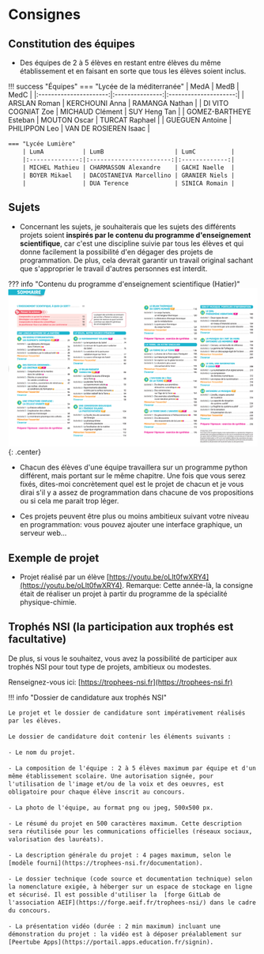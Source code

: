 # Consignes


## Constitution des équipes

- Des équipes de 2 à 5 élèves en restant entre élèves du même établissement et en faisant en sorte que tous les élèves soient inclus.

!!! success  "Équipes"
    === "Lycée de la méditerranée" 
        | MedA                   | MedB            | MedC                  |
        |:----------------------:|:---------------:|:---------------------:|
        | ARSLAN Roman           | KERCHOUNI Anna  | RAMANGA Nathan        |
        | DI VITO COGNIAT Zoe    | MICHAUD Clément | SUY Heng Tan          |
        | GOMEZ-BARTHEYE Esteban | MOUTON Oscar    | TURCAT Raphael        |
        | GUEGUEN Antoine        | PHILIPPON Leo   | VAN DE ROSIEREN Isaac |
         
    === "Lycée Lumière"
        | LumA           | LumB                    | LumC          |
        |:--------------:|:-----------------------:|:-------------:|
        | MICHEL Mathieu | CHARMASSON Alexandre    | GACHI Naelle  |
        | BOYER Mikael   | DACOSTANEIVA Marcellino | GRANIER Niels |
        |                | DUA Terence             | SINICA Romain |
         
## Sujets
- Concernant les sujets, je souhaiterais que les sujets des différents projets soient __inspirés par le contenu du programme d'enseignement scientifique__, car c'est une discipline suivie par tous les élèves et qui donne facilement la possibilité d'en dégager des projets de programmation. De plus, cela devrait garantir un travail original sachant que s'approprier le travail d'autres personnes est interdit.   


??? info "Contenu du programme d'enseignement scientifique (Hatier)"
    ![image](data/sommaireES_Hatier.png){: .center}
    
- Chacun des élèves d'une équipe travaillera sur un programme python différent, mais portant sur le même chapitre. Une fois que vous serez fixés, dites-moi concrètement quel est le projet de chacun et je vous dirai s'il y a assez de programmation dans chacune de vos propositions ou si cela me parait trop léger. 

- Ces projets peuvent être plus ou moins ambitieux suivant votre niveau en programmation: vous pouvez ajouter une interface graphique, un serveur web... 




## Exemple de projet
- Projet réalisé par un élève [https://youtu.be/oLlt0fwXRY4](https://youtu.be/oLlt0fwXRY4). Remarque: Cette année-là, la consigne était de réaliser un projet à partir du programme de la spécialité physique-chimie. 



## Trophés NSI (la participation aux trophés est facultative)

De plus, si vous le souhaitez, vous avez la possibilité de participer aux trophés NSI pour tout type de projets, ambitieux ou modestes.

Renseignez-vous ici: [https://trophees-nsi.fr](https://trophees-nsi.fr)

!!! info "Dossier de candidature aux trophés NSI"

    Le projet et le dossier de candidature sont impérativement réalisés par les élèves.
    
    Le dossier de candidature doit contenir les éléments suivants :
    
    - Le nom du projet.
    
    - La composition de l'équipe : 2 à 5 élèves maximum par équipe et d'un même établissement scolaire. Une autorisation signée, pour l'utilisation de l'image et/ou de la voix et des oeuvres, est obligatoire pour chaque élève inscrit au concours.
    
    - La photo de l'équipe, au format png ou jpeg, 500x500 px.
    
    - Le résumé du projet en 500 caractères maximum. Cette description sera réutilisée pour les communications officielles (réseaux sociaux, valorisation des lauréats).
    
    - La description générale du projet : 4 pages maximum, selon le  [modèle fourni](https://trophees-nsi.fr/documentation).
    
    - Le dossier technique (code source et documentation technique) selon la nomenclature exigée, à héberger sur un espace de stockage en ligne et sécurisé. Il est possible d'utiliser la  [forge GitLab de l'association AEIF](https://forge.aeif.fr/trophees-nsi/) dans le cadre du concours.
    
    - La présentation vidéo (durée : 2 min maximum) incluant une démonstration du projet : la vidéo est à déposer préalablement sur  [Peertube Apps](https://portail.apps.education.fr/signin).
    

